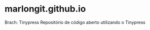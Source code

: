 marlongit.github.io
===================
Brach: Tinypress
Repositório de código aberto utilizando o Tinypress
